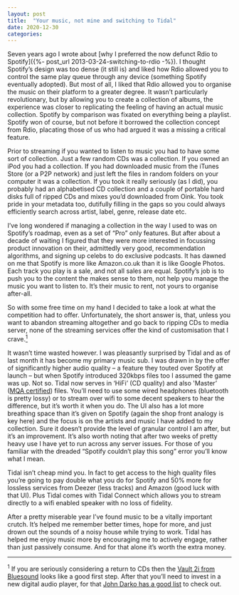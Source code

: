 ```yaml
---
layout: post
title:  "Your music, not mine and switching to Tidal"
date: 2020-12-30
categories:
---
```

Seven years ago I wrote about [why I preferred the now defunct Rdio to Spotify]({%- post_url 2013-03-24-switching-to-rdio -%}). I thought Spotify’s design was too dense (it still is) and liked how Rdio allowed you to control the same play queue through any device (something Spotify eventually adopted). But most of all, I liked that Rdio allowed you to organise the music on their platform to a greater degree. It wasn’t particularly revolutionary, but by allowing you to create a collection of albums, the experience was closer to replicating the feeling of having an actual music collection. Spotify by comparison was fixated on everything being a playlist. Spotify won of course, but not before it borrowed the collection concept from Rdio, placating those of us who had argued it was a missing a critical feature.

Prior to streaming if you wanted to listen to music you had to have some sort of collection. Just a few random CDs was a collection. If you owned an iPod you had a collection. If you had downloaded music from the iTunes Store (or a P2P network) and just left the files in random folders on your computer it was a collection. If you took it really seriously (as I did), you probably had an alphabetised CD collection and a couple of portable hard disks full of ripped CDs and mixes you’d downloaded from Oink. You took pride in your metadata too, dutifully filling in the gaps so you could always efficiently search across artist, label, genre, release date etc.

I’ve long wondered if managing a collection in the way I used to was on Spotify’s roadmap, even as a set of “Pro” only features. But after about a decade of waiting I figured that they were more interested in focussing product innovation on their, admittedly very good, recommendation algorithms, and signing up celebs to do exclusive podcasts. It has dawned on me that Spotify is more like Amazon.co.uk than it is like Google Photos. Each track you play is a sale, and not all sales are equal. Spotify’s job is to push you to the content the makes sense to them, not help you manage the music you want to listen to. It’s their music to rent, not yours to organise after-all.

So with some free time on my hand I decided to take a look at what the competition had to offer. Unfortunately, the short answer is, that, unless you want to abandon streaming altogether and go back to ripping CDs to media server, none of the streaming services offer the kind of customisation that I crave.<a href="#footnote1"><sup>1</sup></a>

It wasn’t time wasted however. I was pleasantly surprised by Tidal and as of last month it has become my primary music sub. I was drawn in by the offer of significantly higher audio quality – a feature they touted over Spotify at launch – but when Spotify introduced 320kbps files too I assumed the game was up. Not so. Tidal now serves in ‘HiFi’ (CD quality) and also 'Master’ ([MQA certified](https://www.mqa.co.uk/how-it-works)) files. You’ll need to use some wired headphones (bluetooth is pretty lossy) or to stream over wifi to some decent speakers to hear the difference, but it’s worth it when you do. The UI also has a lot more breathing space than it’s given on Spotify (again the shop front analogy is key here) and the focus is on the artists and music I have added to my collection. Sure it doesn’t provide the level of granular control I am after, but it’s an improvement. It’s also worth noting that after two weeks of pretty heavy use I have yet to run across any server issues. For those of you familiar with the dreaded “Spotify couldn’t play this song” error you’ll know what I mean.

Tidal isn’t cheap mind you. In fact to get access to the high quality files you’re going to pay double what you do for Spotify and 50% more for lossless services from Deezer (less tracks) and Amazon (good luck with that UI). Plus Tidal comes with Tidal Connect which allows you to stream directly to a wifi enabled speaker with no loss of fidelity.

After a pretty miserable year I’ve found music to be a vitally important crutch. It’s helped me remember better times, hope for more, and just drown out the sounds of a noisy house while trying to work. Tidal has helped me enjoy music more by encouraging me to actively engage, rather than just passively consume. And for that alone it’s worth the extra money.

---

<p id="footnote1"><sup>1</sup> If you are seriously considering a return to CDs then the <a href="https://www.bluesound.com/products/vault/">Vault 2i from Bluesound</a> looks like a good first step. After that you’ll need to invest in a new digital audio player, for that <a href="https://darko.audio/2018/08/filling-the-void-5-daps-that-do-streaming/" alt="A list of digital audio players from John Darko">John Darko has a good list</a> to check out.</p>
